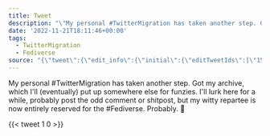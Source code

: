 ```yaml
---
title: Tweet
description: "\"My personal #TwitterMigration has taken another step. Got my archive, which I'll (eventually) put up somewhere else for funzies. \nI'll lurk here for a while, probably post the odd comment or shitpost, but my witty repartee is now entirely reserved for the #Fediverse. Probably. \U0001F44B\""
date: '2022-11-21T18:11:46+00:00'
tags:
  - TwitterMigration
  - Fediverse
source: "{\"tweet\":{\"edit_info\":{\"initial\":{\"editTweetIds\":[\"1594760999743143939\"],\"editableUntil\":\"2022-11-21T19:03:46.000Z\",\"editsRemaining\":\"5\",\"isEditEligible\":true}},\"retweeted\":false,\"source\":\"<a href=\\\"https://mobile.twitter.com\\\" rel=\\\"nofollow\\\">Twitter Web App</a>\",\"entities\":{\"hashtags\":[{\"text\":\"TwitterMigration\",\"indices\":[\"12\",\"29\"]},{\"text\":\"Fediverse\",\"indices\":[\"256\",\"266\"]}],\"symbols\":[],\"user_mentions\":[],\"urls\":[]},\"display_text_range\":[\"0\",\"279\"],\"favorite_count\":\"1\",\"id_str\":\"1594760999743143939\",\"truncated\":false,\"retweet_count\":\"0\",\"id\":\"1594760999743143939\",\"created_at\":\"Mon Nov 21 18:33:46 +0000 2022\",\"favorited\":false,\"full_text\":\"My personal #TwitterMigration has taken another step. Got my archive, which I'll (eventually) put up somewhere else for funzies. \\nI'll lurk here for a while, probably post the odd comment or shitpost, but my witty repartee is now entirely reserved for the #Fediverse. Probably. \U0001F44B\",\"lang\":\"en\"}}"
---
```

My personal #TwitterMigration has taken another step. Got my archive, which I'll (eventually) put up somewhere else for funzies. 
I'll lurk here for a while, probably post the odd comment or shitpost, but my witty repartee is now entirely reserved for the #Fediverse. Probably. 👋
    
{{< tweet 1 0 >}}
    

